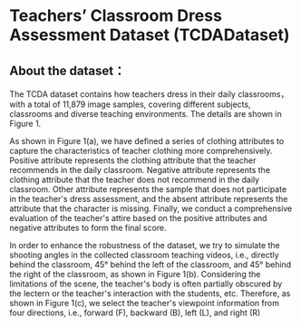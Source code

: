 # Teachers’ Classroom Dress Assessment Dataset (TCDADataset)

## About the dataset：
The TCDA dataset contains how teachers dress in their daily classrooms，with a total of 11,879 image samples, covering different subjects, classrooms and diverse teaching environments. The details are shown in Figure 1.

As shown in Figure 1(a), we have defined a series of clothing attributes to capture the characteristics of teacher clothing more comprehensively. Positive attribute represents the clothing attribute that the teacher recommends in the daily classroom. Negative attribute represents the
clothing attribute that the teacher does not recommend in the daily classroom. Other attribute
represents the sample that does not participate in the teacher's dress assessment, and the absent
attribute represents the attribute that the character is missing. Finally, we conduct a comprehensive
evaluation of the teacher's attire based on the positive attributes and negative attributes to form the
final score. 

In order to enhance the robustness of the dataset, we try to simulate the shooting angles in the
collected classroom teaching videos, i.e., directly behind the classroom, 45° behind the left of the
classroom, and 45° behind the right of the classroom, as shown in Figure 1(b). Considering the
limitations of the scene, the teacher's body is often partially obscured by the lectern or the
teacher's interaction with the students, etc. Therefore, as shown in Figure 1(c), we select the
teacher's viewpoint information from four directions, i.e., forward (F), backward (B), left (L), and
right (R)
